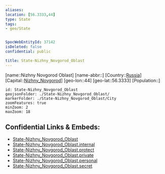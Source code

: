 ```yaml
---
aliases: 
location: [56.3333,44]
type: State
tags:
- geo/State


SpocWebEntityId: 37142
isDeleted: false
confidential: public

title: State-Nizhny_Novgorod_Oblast
---
```

[name::Nizhny Novgorod Oblast]
[name-abbr::]
[Country::[Russia](geo/Continent/Europe/Russia.md)]
[Capital::[Nizhny_Novgorod](geo/Continent/Europe/Russia/City/Nizhny_Novgorod.md)]
[geo-lon::44]
[geo-lat::56.3333]
[Population::]



```leaflet
id: State-Nizhny_Novgorod_Oblast
geojsonFolder: ./State-Nizhny_Novgorod_Oblast/
markerFolder: ./State-Nizhny_Novgorod_Oblast/City
zoomFeatures: true 
minZoom: 2 
maxZoom: 18
```


## Confidential Links & Embeds: 
- [State-Nizhny_Novgorod_Oblast](../../../../../../_public/geo/Continent/Europe/Russia/State/State-Nizhny_Novgorod_Oblast.md) 
- [State-Nizhny_Novgorod_Oblast.internal](../../../../../../_internal/geo/Continent/Europe/Russia/State/State-Nizhny_Novgorod_Oblast.internal.md) 
- [State-Nizhny_Novgorod_Oblast.protect](../../../../../../_protect/geo/Continent/Europe/Russia/State/State-Nizhny_Novgorod_Oblast.protect.md) 
- [State-Nizhny_Novgorod_Oblast.private](../../../../../../_private/geo/Continent/Europe/Russia/State/State-Nizhny_Novgorod_Oblast.private.md) 
- [State-Nizhny_Novgorod_Oblast.personal](../../../../../../_personal/geo/Continent/Europe/Russia/State/State-Nizhny_Novgorod_Oblast.personal.md) 
- [State-Nizhny_Novgorod_Oblast.secret](../../../../../../_secret/geo/Continent/Europe/Russia/State/State-Nizhny_Novgorod_Oblast.secret.md) 
